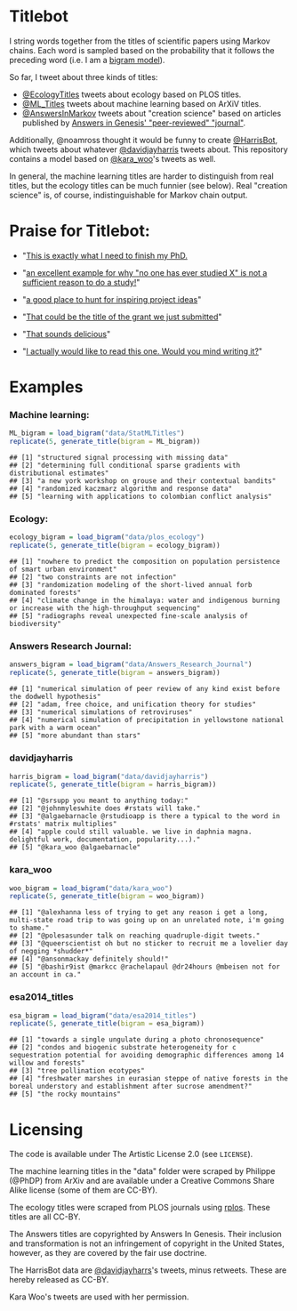 Titlebot
=========

I string words together from the titles of scientific papers using Markov chains. Each word is sampled based on the probability that it follows the preceding word (i.e. I am a [bigram model](http://en.wikipedia.org/wiki/Bigram)).

So far, I tweet about three kinds of titles: 
* [@EcologyTitles](https://twitter.com/EcologyTitles) tweets about ecology based on PLOS titles.
* [@ML_Titles](https://twitter.com/ML_Titles) tweets about machine learning based on ArXiV titles.
* [@AnswersInMarkov](https://twitter.com/AnswersInMarkov) tweets about "creation science" based on articles published by [Answers in Genesis' "peer-reviewed" "journal"](http://www.answersingenesis.org/arj).

Additionally, @noamross thought it would be funny to create [@HarrisBot](https://twitter.com/HarrisBot), which tweets about whatever [@davidjayharris](https://twitter.com/davidjayharris) tweets about. This repository contains a model based on [@kara_woo](https://twitter.com/kara_woo)'s tweets as well.

In general, the machine learning titles are harder to distinguish from real titles, but the ecology titles can be much funnier (see below).  Real "creation science" is, of course, indistinguishable for Markov chain output.

Praise for Titlebot:
====================

* "[This is exactly what I need to finish my PhD.](http://www.reddit.com/r/MachineLearning/comments/1ukbo5/tightening_mrf_relaxations_really_solve_sparse/cej8yel)

* "[an excellent example for why "no one has ever studied X" is not a sufficient reason to do a study!](https://twitter.com/duffy_ma/status/419629166787436546)"

* "[a good place to hunt for inspiring project ideas](https://twitter.com/noamross/status/419629657965617152)"

* "[That could be the title of the grant we just submitted](https://twitter.com/noamross/status/417781836626935808)"

* "[That sounds delicious](https://twitter.com/kara_woo/status/417781958476054528)"

* "[I actually would like to read this one. Would you mind writing it?](https://twitter.com/_NickGolding_/status/414848962164953088)"


Examples
========



### Machine learning:

```r
ML_bigram = load_bigram("data/StatMLTitles")
replicate(5, generate_title(bigram = ML_bigram))
```

```
## [1] "structured signal processing with missing data"                             
## [2] "determining full conditional sparse gradients with distributional estimates"
## [3] "a new york workshop on grouse and their contextual bandits"                 
## [4] "randomized kaczmarz algorithm and response data"                            
## [5] "learning with applications to colombian conflict analysis"
```

### Ecology:

```r
ecology_bigram = load_bigram("data/plos_ecology")
replicate(5, generate_title(bigram = ecology_bigram))
```

```
## [1] "nowhere to predict the composition on population persistence of smart urban environment"                     
## [2] "two constraints are not infection"                                                                           
## [3] "randomization modeling of the short-lived annual forb dominated forests"                                     
## [4] "climate change in the himalaya: water and indigenous burning or increase with the high-throughput sequencing"
## [5] "radiographs reveal unexpected fine-scale analysis of biodiversity"
```

### Answers Research Journal:

```r
answers_bigram = load_bigram("data/Answers_Research_Journal")
replicate(5, generate_title(bigram = answers_bigram))
```

```
## [1] "numerical simulation of peer review of any kind exist before the dodwell hypothesis" 
## [2] "adam, free choice, and unification theory for studies"                               
## [3] "numerical simulations of retroviruses"                                               
## [4] "numerical simulation of precipitation in yellowstone national park with a warm ocean"
## [5] "more abundant than stars"
```

### davidjayharris

```r
harris_bigram = load_bigram("data/davidjayharris")
replicate(5, generate_title(bigram = harris_bigram))
```

```
## [1] "@srsupp you meant to anything today:"                                                                 
## [2] "@johnmyleswhite does #rstats will take."                                                              
## [3] "@algaebarnacle @rstudioapp is there a typical to the word in #rstats' matrix multiplies"              
## [4] "apple could still valuable. we live in daphnia magna. delightful work, documentation, popularity...)."
## [5] "@kara_woo @algaebarnacle"
```

### kara_woo

```r
woo_bigram = load_bigram("data/kara_woo")
replicate(5, generate_title(bigram = woo_bigram))
```

```
## [1] "@alexhanna less of trying to get any reason i get a long, multi-state road trip to was going up on an unrelated note, i'm going to shame."
## [2] "@polesasunder talk on reaching quadruple-digit tweets."                                                                                   
## [3] "@queerscientist oh but no sticker to recruit me a lovelier day of negging *shudder*"                                                      
## [4] "@ansonmackay definitely should!"                                                                                                          
## [5] "@bashir9ist @markcc @rachelapaul @dr24hours @mbeisen not for an account in ca."
```

### esa2014_titles

```r
esa_bigram = load_bigram("data/esa2014_titles")
replicate(5, generate_title(bigram = esa_bigram))
```

```
## [1] "towards a single ungulate during a photo chronosequence"                                                                                   
## [2] "condos and biogenic substrate heterogeneity for c sequestration potential for avoiding demographic differences among 14 willow and forests"
## [3] "tree pollination ecotypes"                                                                                                                 
## [4] "freshwater marshes in eurasian steppe of native forests in the boreal understory and establishment after sucrose amendment?"               
## [5] "the rocky mountains"
```


Licensing
========
The code is available under The Artistic License 2.0 (see `LICENSE`).

The machine learning titles in the "data" folder were scraped by Philippe (@PhDP) from ArXiv and are available under a Creative Commons Share Alike license (some of them are CC-BY).

The ecology titles were scraped from PLOS journals using [rplos](https://github.com/ropensci/rplos). These titles are all CC-BY.

The Answers titles are copyrighted by Answers In Genesis. Their inclusion and transformation is not an infringement of copyright in the United States, however, as they are covered by the fair use doctrine. 

The HarrisBot data are [@davidjayharrs](https://twitter.com/davidjayharris)'s tweets, minus retweets. These are hereby released as CC-BY.

Kara Woo's tweets are used with her permission.
